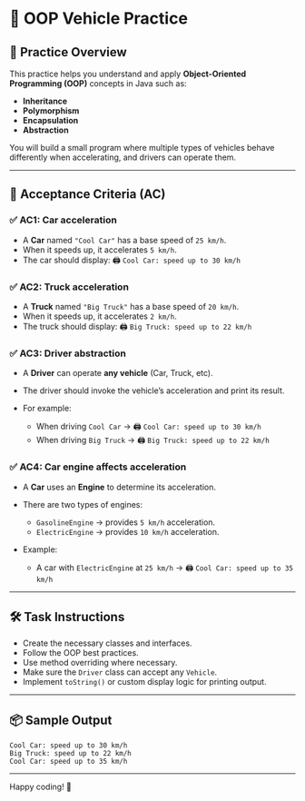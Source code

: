 # 🚗 OOP Vehicle Practice

## 📘 Practice Overview

This practice helps you understand and apply **Object-Oriented Programming (OOP)** concepts in Java such as:

* **Inheritance**
* **Polymorphism**
* **Encapsulation**
* **Abstraction**

You will build a small program where multiple types of vehicles behave differently when accelerating, and drivers can operate them.

---

## 🎯 Acceptance Criteria (AC)

### ✅ AC1: Car acceleration

* A **Car** named `"Cool Car"` has a base speed of `25 km/h`.
* When it speeds up, it accelerates `5 km/h`.
* The car should display:
  🖨️ `Cool Car: speed up to 30 km/h`

### ✅ AC2: Truck acceleration

* A **Truck** named `"Big Truck"` has a base speed of `20 km/h`.
* When it speeds up, it accelerates `2 km/h`.
* The truck should display:
  🖨️ `Big Truck: speed up to 22 km/h`

### ✅ AC3: Driver abstraction

* A **Driver** can operate **any vehicle** (Car, Truck, etc).
* The driver should invoke the vehicle’s acceleration and print its result.
* For example:

    * When driving `Cool Car` → 🖨️ `Cool Car: speed up to 30 km/h`
    * When driving `Big Truck` → 🖨️ `Big Truck: speed up to 22 km/h`

### ✅ AC4: Car engine affects acceleration

* A **Car** uses an **Engine** to determine its acceleration.
* There are two types of engines:

    * `GasolineEngine` → provides `5 km/h` acceleration.
    * `ElectricEngine` → provides `10 km/h` acceleration.
* Example:

    * A car with `ElectricEngine` at `25 km/h` → 🖨️ `Cool Car: speed up to 35 km/h`

---

## 🛠️ Task Instructions

* Create the necessary classes and interfaces.
* Follow the OOP best practices.
* Use method overriding where necessary.
* Make sure the `Driver` class can accept any `Vehicle`.
* Implement `toString()` or custom display logic for printing output.

---

## 📦 Sample Output

```
Cool Car: speed up to 30 km/h
Big Truck: speed up to 22 km/h
Cool Car: speed up to 35 km/h
```

---

Happy coding! 🎉
